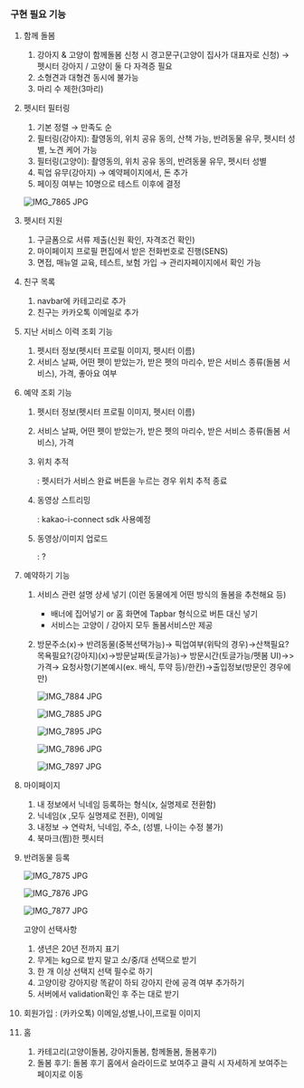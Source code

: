 ### 구현 필요 기능

1. 함께 돌봄
    1. 강아지 & 고양이 함께돌봄 신청 시 경고문구(고양이 집사가 대표자로 신청)  → 펫시터 강아지 / 고양이 둘 다 자격증 필요
    2. 소형견과 대형견 동시에 불가능
    3. 마리 수 제한(3마리)
2. 펫시터 필터링
    1. 기본 정렬 → 만족도 순
    2. 필터링(강아지): 촬영동의, 위치 공유 동의, 산책 가능, 반려동물 유무, 펫시터 성별, 노견 케어 가능
    3. 필터링(고양이): 촬영동의, 위치 공유 동의, 반려동물 유무, 펫시터 성별
    4. 픽업 유무(강아지) → 예약페이지에서, 돈 추가
    5. 페이징 여부는 10명으로 테스트 이후에 결정
    
    ![IMG_7865 JPG](https://user-images.githubusercontent.com/79188587/205580999-a3d5411d-73a0-4dcf-a398-58286aee84a7.jpg)
    
3. 펫시터 지원 
    1. 구글폼으로 서류 제출(신원 확인, 자격조건 확인)
    2. 마이페이지 프로필 편집에서 받은 전화번호로 진행(SENS)
    3. 면접, 매뉴얼 교육, 테스트, 보험 가입 → 관리자페이지에서 확인 가능
4. 친구 목록
    1. navbar에 카테고리로 추가
    2. 친구는 카카오톡 이메일로 추가
5. 지난 서비스 이력 조회 기능
    1. 펫시터 정보(펫시터 프로필 이미지, 펫시터 이름)
    2. 서비스 날짜, 어떤 펫이 받았는가, 받은 펫의 마리수, 받은 서비스 종류(돌봄 서비스), 가격, 좋아요 여부
6. 예약 조회 기능
    1. 펫시터 정보(펫시터 프로필 이미지, 펫시터 이름)
    2. 서비스 날짜, 어떤 펫이 받았는가, 받은 펫의 마리수, 받은 서비스 종류(돌봄 서비스), 가격
    3. 위치 추적
        
        : 펫시터가 서비스 완료 버튼을 누르는 경우 위치 추적 종료
        
    4. 동영상 스트리밍
        
        : kakao-i-connect sdk 사용예정
        
    5. 동영상/이미지 업로드
        
        : ?
        
7. 예약하기 기능
    1. 서비스 관련 설명 상세 넣기 (이런 동물에게 어떤 방식의 돌봄을 추천해요 등)
        - 배너에 집어넣기 or 홈 화면에 Tapbar 형식으로 버튼 대신 넣기
        - 서비스는 고양이 / 강아지 모두 돌봄서비스만 제공
    2. 방문주소(x)→ 반려동물(중복선택가능)→ 픽업여부(위탁의 경우)→산책필요?목욕필요?(강아지)(x)→방문날짜(토글가능)→ 방문시간(토글가능/펫봄 UI)→> 가격→ 요청사항(기본예시(ex. 배식, 투약 등)/한칸)→출입정보(방문인 경우에만)
        
        ![IMG_7884 JPG](https://user-images.githubusercontent.com/79188587/205581785-c8e6899f-0062-4faa-a7c3-cc133ee648d4.jpg)
        
        ![IMG_7885 JPG](https://user-images.githubusercontent.com/79188587/205581795-e8791d37-3355-4967-b6fc-ee2e44a1c3a6.jpg)
        
        ![IMG_7895 JPG](https://user-images.githubusercontent.com/79188587/205581807-58a5f33b-d09f-42f5-8826-f07a0d53cfb9.jpg)
        
        ![IMG_7896 JPG](https://user-images.githubusercontent.com/79188587/205581817-d9303bd1-7728-4f63-b358-2d000305f707.jpg)
        
        ![IMG_7897 JPG](https://user-images.githubusercontent.com/79188587/205581827-3ba403dd-5c43-4613-9577-2f6ce433d0e6.jpg)
        
    
8. 마이페이지 
    1. 내 정보에서 닉네임 등록하는 형식(x, 실명제로 전환함)
    2. 닉네임(x ,모두 실명제로 전환), 이메일
    3. 내정보 → 연락처, 닉네임, 주소, (성별, 나이는 수정 불가)
    4. 북마크(찜)한 펫시터 
9. 반려동물 등록
    
    ![IMG_7875 JPG](https://user-images.githubusercontent.com/79188587/205581891-bc4e8d9c-9708-4204-9f90-a1ae65a79877.jpg)
    
    ![IMG_7876 JPG](https://user-images.githubusercontent.com/79188587/205581899-01cc862f-8d01-4c0e-b460-479f0f5d365e.jpg)
    
   ![IMG_7877 JPG](https://user-images.githubusercontent.com/79188587/205581916-c7b37cab-5033-4ea7-ae82-abe87b7ea95d.jpg)
    
    고양이 선택사항
    
    1. 생년은 20년 전까지 표기
    2. 무게는 kg으로 받지 말고 소/중/대 선택으로 받기
    3. 한 개 이상 선택지 선택 필수로 하기
    4. 고양이랑 강아지랑 똑같이 하되 강아지 란에 공격 여부 추가하기
    5. 서버에서 validation확인 후 주는 대로 받기
10. 회원가입 : (카카오톡) 이메일,성별,나이,프로필 이미지
11. 홈
    1. 카테고리(고양이돌봄, 강아지돌봄, 함께돌봄, 돌봄후기)
    2. 돌봄 후기: 돌봄 후기 홈에서 슬라이드로 보여주고 클릭 시 자세하게 보여주는 페이지로 이동

